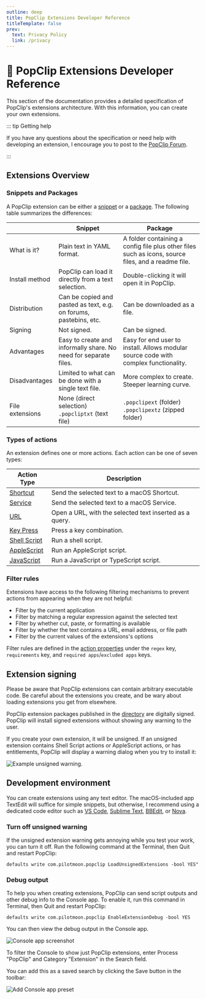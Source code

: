 ```yaml
---
outline: deep
title: PopClip Extensions Developer Reference
titleTemplate: false
prev:
  text: Privacy Policy
  link: /privacy
---
```


<!-- markdownlint-disable MD025 -->

# :robot: PopClip Extensions Developer Reference

This section of the documentation provides a detailed specification of PopClip's
extensions architecture. With this information, you can create your own
extensions.

::: tip Getting help

If you have any questions about the specification or need help with developing an extension, I encourage you to post to the [PopClip Forum](https://forum.popclip.app).

:::

## Extensions Overview

### Snippets and Packages

A PopClip extension can be either a [snippet](./snippets.md) or a
[package](./packages.md). The following table summarizes the differences:

|                 | Snippet                                                           | Package                                                                                            |
| --------------- | ----------------------------------------------------------------- | -------------------------------------------------------------------------------------------------- |
| What is it?     | Plain text in YAML format.                                        | A folder containing a config file plus other files such as icons, source files, and a readme file. |
| Install method  | PopClip can load it directly from a text selection.               | Double-clicking it will open it in PopClip.                                                        |
| Distribution    | Can be copied and pasted as text, e.g. on forums, pastebins, etc. | Can be downloaded as a file.                                                                       |
| Signing         | Not signed.                                                       | Can be signed.                                                                                |
| Advantages      | Easy to create and informally share. No need for separate files.  | Easy for end user to install. Allows modular source code with complex functionality.               |
| Disadvantages   | Limited to what can be done with a single text file.              | More complex to create. Steeper learning curve.                                                    |
| File extensions | None (direct selection)<br> `.popcliptxt` (text file)             | `.popclipext` (folder)<br> `.popclipextz` (zipped folder)                                          |

### Types of actions

An extension defines one or more actions. Each action can be one of seven types:

| Action Type                               | Description                                                  |
| ----------------------------------------- | ------------------------------------------------------------ |
| [Shortcut](./shortcut-actions)            | Send the selected text to a macOS Shortcut.                  |
| [Service](./service-actions)              | Send the selected text to a macOS Service.                   |
| [URL](./url-actions.md)                   | Open a URL, with the selected text inserted as a query.      |
| [Key Press](./key-press-actions.md)       | Press a key combination.                                     |
| [Shell Script](./shell-script-actions.md) | Run a shell script.                                          |
| [AppleScript](./applescript-actions.md)   | Run an AppleScript script.                                   |
| [JavaScript](./js-actions.md)             | Run a JavaScript or TypeScript script.                                     |

### Filter rules

Extensions have access to the following filtering mechanisms to prevent actions
from appearing when they are not helpful:

- Filter by the current application
- Filter by matching a regular expression against the selected text
- Filter by whether cut, paste, or formatting is available
- Filter by whether the text contains a URL, email address, or file path
- Filter by the current values of the extensions's options

Filter rules are defined in the [action properties](./actions) under the `regex`
key, `requirements` key, and `required apps`/`excluded apps` keys.

## Extension signing

Please be aware that PopClip extensions can contain arbitrary executable code.
Be careful about the extensions you create, and be wary about loading extensions
you get from elsewhere.

PopClip extension packages published in the [directory](/extensions/) are
digitally signed. PopClip will install signed extensions without showing any
warning to the user.

If you create your own extension, it will be unsigned. If an unsigned extension
contains Shell Script actions or AppleScript actions, or has entitlements,
PopClip will display a warning dialog when you try to install it:

![Example unsigned warning.](../guide/media/shot-unsigned-warning.png#pref "Unsigned extension warning.")

## Development environment

You can create extensions using any text editor. The macOS-included app TextEdit
will suffice for simple snippets, but otherwise, I recommend using a dedicated
code editor such as [VS Code](https://code.visualstudio.com/),
[Sublime Text](https://www.sublimetext.com/),
[BBEdit](https://www.barebones.com/products/bbedit/), or
[Nova](https://nova.app/).

### Turn off unsigned warning

If the unsigned extension warning gets annoying while you test your work, you
can turn it off. Run the following command at the Terminal, then Quit and
restart PopClip:

`defaults write com.pilotmoon.popclip LoadUnsignedExtensions -bool YES"`

### Debug output

To help you when creating extensions, PopClip can send script outputs and other
debug info to the Console app. To enable it, run this command in Terminal, then
Quit and restart PopClip:

`defaults write com.pilotmoon.popclip EnableExtensionDebug -bool YES`

You can then view the debug output in the Console app.

![Console app screenshot](./media/shot-console-window-2.png "Viewing PopClip debug output in the Console app.")

To filter the Console to show just PopClip extensions, enter Process "PopClip"
and Category "Extension" in the Search field.

You can add this as a saved search by clicking the Save button in the toolbar:

![Add Console app preset](./media/shot-console-preset-1.png "Adding a preset to the Console app.")
